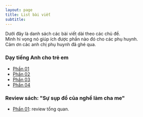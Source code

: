 ```yaml
---
layout: page
title: List bài viết
subtitle: 
---
```


Dưới đây là danh sách các bài viết dài theo các chủ đề.
<br>Mình hi vọng nó giúp ích được phần nào đó cho các phụ huynh.
<br>Cảm ơn các anh chị phụ huynh đã ghé qua.

### Dạy tiếng Anh cho trẻ em
* [Phần 01](https://motdoiannhien.github.io/2020-09-08-day-tre-tieng-anh-nhu-the-nao-phan-1/)
* [Phần 02](https://motdoiannhien.github.io/2020-09-09-day-tre-tieng-anh-nhu-the-nao-phan-2/)
* [Phần 03](https://motdoiannhien.github.io/2020-09-10-day-tre-tieng-anh-nhu-the-nao-phan-3/)
* [Phần 04](https://motdoiannhien.github.io/2020-09-11-day-tre-tieng-anh-nhu-the-nao-phan-4/)

### Review sách: "Sự sụp đổ của nghề làm cha me"
* [Phần 01](https://motdoiannhien.github.io/2020-09-15-su-sup-do-cua-nghe-lam-cha-me-phan-01/): review tổng quan.